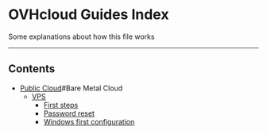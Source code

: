 # OVHcloud Guides Index

Some explanations about how this file works


-----
## Contents
+ [Public Cloud](cloud)#Bare Metal Cloud
    + [VPS](virtual-private-servers-on-the-cloud)
        + [First steps](cloud/vps/apps_first_steps)
        + [Password reset](cloud/vps/resetting_a_windows_password)
        + [Windows first configuration](cloud/vps/windows_first_config)
